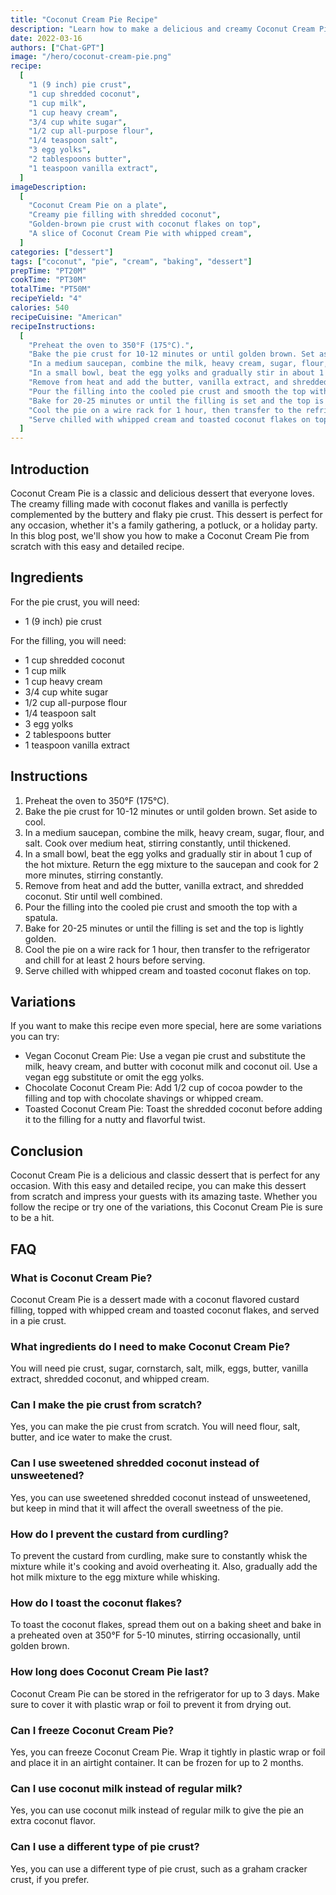 ```yaml
---
title: "Coconut Cream Pie Recipe"
description: "Learn how to make a delicious and creamy Coconut Cream Pie with this easy and detailed recipe. This dessert is perfect for any occasion and will impress your guests with its amazing taste."
date: 2022-03-16
authors: ["Chat-GPT"]
image: "/hero/coconut-cream-pie.png"
recipe:
  [
    "1 (9 inch) pie crust",
    "1 cup shredded coconut",
    "1 cup milk",
    "1 cup heavy cream",
    "3/4 cup white sugar",
    "1/2 cup all-purpose flour",
    "1/4 teaspoon salt",
    "3 egg yolks",
    "2 tablespoons butter",
    "1 teaspoon vanilla extract",
  ]
imageDescription:
  [
    "Coconut Cream Pie on a plate",
    "Creamy pie filling with shredded coconut",
    "Golden-brown pie crust with coconut flakes on top",
    "A slice of Coconut Cream Pie with whipped cream",
  ]
categories: ["dessert"]
tags: ["coconut", "pie", "cream", "baking", "dessert"]
prepTime: "PT20M"
cookTime: "PT30M"
totalTime: "PT50M"
recipeYield: "4"
calories: 540
recipeCuisine: "American"
recipeInstructions:
  [
    "Preheat the oven to 350°F (175°C).",
    "Bake the pie crust for 10-12 minutes or until golden brown. Set aside to cool.",
    "In a medium saucepan, combine the milk, heavy cream, sugar, flour, and salt. Cook over medium heat, stirring constantly, until thickened.",
    "In a small bowl, beat the egg yolks and gradually stir in about 1 cup of the hot mixture. Return the egg mixture to the saucepan and cook for 2 more minutes, stirring constantly.",
    "Remove from heat and add the butter, vanilla extract, and shredded coconut. Stir until well combined.",
    "Pour the filling into the cooled pie crust and smooth the top with a spatula.",
    "Bake for 20-25 minutes or until the filling is set and the top is lightly golden.",
    "Cool the pie on a wire rack for 1 hour, then transfer to the refrigerator and chill for at least 2 hours before serving.",
    "Serve chilled with whipped cream and toasted coconut flakes on top.",
  ]
---
```


## Introduction

Coconut Cream Pie is a classic and delicious dessert that everyone loves. The creamy filling made with coconut flakes and vanilla is perfectly complemented by the buttery and flaky pie crust. This dessert is perfect for any occasion, whether it's a family gathering, a potluck, or a holiday party. In this blog post, we'll show you how to make a Coconut Cream Pie from scratch with this easy and detailed recipe.

## Ingredients

For the pie crust, you will need:

- 1 (9 inch) pie crust

For the filling, you will need:

- 1 cup shredded coconut
- 1 cup milk
- 1 cup heavy cream
- 3/4 cup white sugar
- 1/2 cup all-purpose flour
- 1/4 teaspoon salt
- 3 egg yolks
- 2 tablespoons butter
- 1 teaspoon vanilla extract

## Instructions

1. Preheat the oven to 350°F (175°C).
2. Bake the pie crust for 10-12 minutes or until golden brown. Set aside to cool.
3. In a medium saucepan, combine the milk, heavy cream, sugar, flour, and salt. Cook over medium heat, stirring constantly, until thickened.
4. In a small bowl, beat the egg yolks and gradually stir in about 1 cup of the hot mixture. Return the egg mixture to the saucepan and cook for 2 more minutes, stirring constantly.
5. Remove from heat and add the butter, vanilla extract, and shredded coconut. Stir until well combined.
6. Pour the filling into the cooled pie crust and smooth the top with a spatula.
7. Bake for 20-25 minutes or until the filling is set and the top is lightly golden.
8. Cool the pie on a wire rack for 1 hour, then transfer to the refrigerator and chill for at least 2 hours before serving.
9. Serve chilled with whipped cream and toasted coconut flakes on top.

## Variations

If you want to make this recipe even more special, here are some variations you can try:

- Vegan Coconut Cream Pie: Use a vegan pie crust and substitute the milk, heavy cream, and butter with coconut milk and coconut oil. Use a vegan egg substitute or omit the egg yolks.
- Chocolate Coconut Cream Pie: Add 1/2 cup of cocoa powder to the filling and top with chocolate shavings or whipped cream.
- Toasted Coconut Cream Pie: Toast the shredded coconut before adding it to the filling for a nutty and flavorful twist.

## Conclusion

Coconut Cream Pie is a delicious and classic dessert that is perfect for any occasion. With this easy and detailed recipe, you can make this dessert from scratch and impress your guests with its amazing taste. Whether you follow the recipe or try one of the variations, this Coconut Cream Pie is sure to be a hit.

## FAQ

### What is Coconut Cream Pie?

Coconut Cream Pie is a dessert made with a coconut flavored custard filling, topped with whipped cream and toasted coconut flakes, and served in a pie crust.

### What ingredients do I need to make Coconut Cream Pie?

You will need pie crust, sugar, cornstarch, salt, milk, eggs, butter, vanilla extract, shredded coconut, and whipped cream.

### Can I make the pie crust from scratch?

Yes, you can make the pie crust from scratch. You will need flour, salt, butter, and ice water to make the crust.

### Can I use sweetened shredded coconut instead of unsweetened?

Yes, you can use sweetened shredded coconut instead of unsweetened, but keep in mind that it will affect the overall sweetness of the pie.

### How do I prevent the custard from curdling?

To prevent the custard from curdling, make sure to constantly whisk the mixture while it's cooking and avoid overheating it. Also, gradually add the hot milk mixture to the egg mixture while whisking.

### How do I toast the coconut flakes?

To toast the coconut flakes, spread them out on a baking sheet and bake in a preheated oven at 350°F for 5-10 minutes, stirring occasionally, until golden brown.

### How long does Coconut Cream Pie last?

Coconut Cream Pie can be stored in the refrigerator for up to 3 days. Make sure to cover it with plastic wrap or foil to prevent it from drying out.

### Can I freeze Coconut Cream Pie?

Yes, you can freeze Coconut Cream Pie. Wrap it tightly in plastic wrap or foil and place it in an airtight container. It can be frozen for up to 2 months.

### Can I use coconut milk instead of regular milk?

Yes, you can use coconut milk instead of regular milk to give the pie an extra coconut flavor.

### Can I use a different type of pie crust?

Yes, you can use a different type of pie crust, such as a graham cracker crust, if you prefer.

